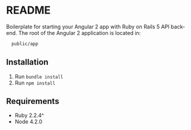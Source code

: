 # README

Boilerplate for starting your Angular 2 app with Ruby on Rails 5 API back-end.
The root of the Angular 2 application is located in:
```bash
  public/app
```
 
## Installation
 1. Run `bundle install`
 2. Run `npm install`

## Requirements
 - Ruby 2.2.4^
 - Node 4.2.0
